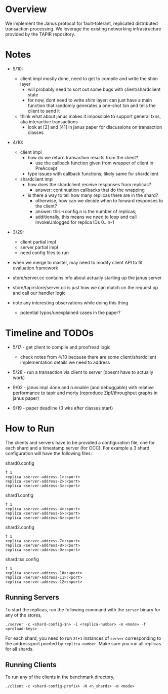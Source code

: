 # Overview
We implement the Janus protocol for fault-tolerant, replicated distributed transaction processing. We leverage the existing networking infrastructure provided by the TAPIR repository.

# Notes
- 5/10:
	- client impl mostly done, need to get to compile and write the shim layer
		- will probably need to sort out some bugs with client/shardclient state
		- for now, dont need to write shim layer; can just have a main function that randomly generates a one-shot txn and tells the client to send it
	- think what about janus makes it impossible to support general txns, aka interactive transactions
		- look at [2] and [41] in janus paper for discussions on transaction classes
- 4/10:
	- client impl
		- how do we return transaction results from the client?
			- use the callback function given from wrapper of client in PreAccept
		- type issues with callback functions; likely same for shardclient
	- shardclient impl
		- how does the shardclient receive responses from replicas?
			- answer: continuation callbacks that do the wrapping
		- is there a way to tell how many replicas there are in the shard?
			- otherwise, how can we decide when to forward responses to the client?
			- answer: this->config.n is the number of replicas;
			- additionally, this means we need to loop and call InvokeUnlogged for replica IDs 0...n-1
- 3/29:
	- client partial impl
	- server partial impl
	- need config files to run

- when we merge to master, may need to modify client API to fit evaluation framework

- store/server.cc contains info about actually starting up the janus server
- store/tapirstore/server.cc is just how we can match on the request op and call our handler logic

- note any interesting observations while doing this thing
	- potential typos/unexplained cases in the paper?

<!-- questions: 
	can we do this/other stuff for meng project? i know we're supposed to find an advisor for meng; would that be alvisi?
-->

# Timeline and TODOs
- 5/17 - get client to compile and proofread logic
	- check notes from 4/10 because there are some client/shardclient implementation details we need to address
- 5/28 - run a transaction via client to server (doesnt have to actually work)

- 9/02 - janus impl done and runnable (and debuggable) with relative performance to tapir and morty (reproduce Zipf/throughput graphs in janus paper)
- 9/19 - paper deadline (3 wks after classes start)

# How to Run

The clients and servers have to be provided a configuration file, one
for each shard and a timestamp server (for OCC). For example a 3 shard
configuration will have the following files:

shard0.config
```
f 1  
replica <server-address-1>:<port>
replica <server-address-2>:<port>
replica <server-address-3>:<port>
```
shard1.config
```
f 1
replica <server-address-4>:<port>
replica <server-address-5>:<port>
replica <server-address-6>:<port>
```
shard2.config
```
f 1
replica <server-address-7>:<port>
replica <server-address-8>:<port>
replica <server-address-9>:<port>
```
shard.tss.config
```
f 1
replica <server-address-10>:<port>
replica <server-address-11>:<port>
replica <server-address-12>:<port>
```

## Running Servers
To start the replicas, run the following command with the `server`
binary for any of the stores,

`./server -c <shard-config-$n> -i <replica-number> -m <mode> -f <preload-keys>`

For each shard, you need to run `2f+1` instances of `server`
corresponding to the address:port pointed by `replica-number`.
Make sure you run all replicas for all shards.


## Running Clients
To run any of the clients in the benchmark directory,

`./client -c <shard-config-prefix> -N <n_shards> -m <mode>`
